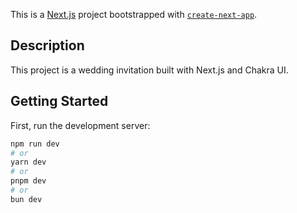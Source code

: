This is a [Next.js](https://nextjs.org) project bootstrapped
with [`create-next-app`](https://nextjs.org/docs/app/api-reference/cli/create-next-app).

## Description

This project is a wedding invitation built with Next.js and Chakra UI.

## Getting Started

First, run the development server:

```bash
npm run dev
# or
yarn dev
# or
pnpm dev
# or
bun dev